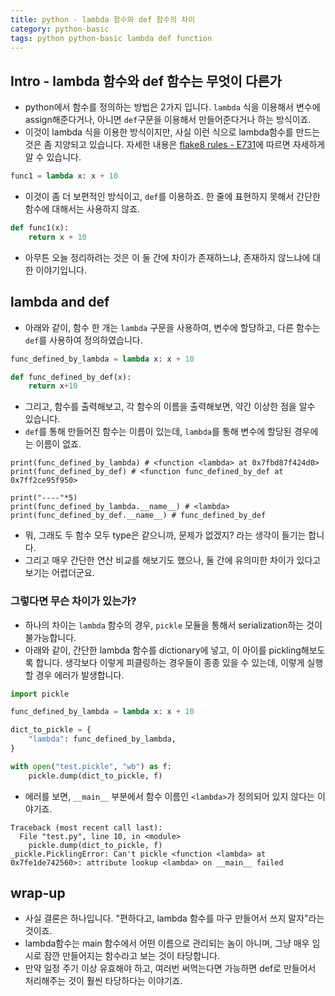 ```yaml
---
title: python - lambda 함수와 def 함수의 차이
category: python-basic
tags: python python-basic lambda def function
---
```


## Intro - lambda 함수와 def 함수는 무엇이 다른가

- python에서 함수를 정의하는 방법은 2가지 입니다. `lambda` 식을 이용해서 변수에 assign해준다거나, 아니면 `def`구문을 이용해서 만들어준다거나 하는 방식이죠. 
- 이것이 lambda 식을 이용한 방식이지만, 사실 이런 식으로 lambda함수를 만드는 것은 좀 지양되고 있습니다. 자세한 내용은 [flake8 rules - E731](https://www.flake8rules.com/rules/E731.html)에 따르면 자세하게 알 수 있습니다.

```python
func1 = lambda x: x + 10
```

- 이것이 좀 더 보편적인 방식이고, `def`를 이용하죠. 한 줄에 표현하지 못해서 간단한 함수에 대해서는 사용하지 않죠.

```python
def func1(x):
    return x + 10
```

- 아무튼 오늘 정리하려는 것은 이 둘 간에 차이가 존재하느냐, 존재하지 않느냐에 대한 이야기입니다.

## lambda and def

- 아래와 같이, 함수 한 개는 `lambda` 구문을 사용하여, 변수에 할당하고, 다른 함수는 `def`를 사용하여 정의하였습니다. 

```python
func_defined_by_lambda = lambda x: x + 10 

def func_defined_by_def(x):
    return x+10 
```

- 그리고, 함수를 출력해보고, 각 함수의 이름을 출력해보면, 약간 이상한 점을 알수 있습니다. 
- `def`를 통해 만들어진 함수는 이름이 있는데, `lambda`를 통해 변수에 할당된 경우에는 이름이 없죠.

```plaintext
print(func_defined_by_lambda) # <function <lambda> at 0x7fbd87f424d0>
print(func_defined_by_def) # <function func_defined_by_def at 0x7ff2ce95f950>

print("----"*5)
print(func_defined_by_lambda.__name__) # <lambda>
print(func_defined_by_def.__name__) # func_defined_by_def
```

- 뭐, 그래도 두 함수 모두 type은 같으니까, 문제가 없겠지? 라는 생각이 들기는 합니다. 
- 그리고 매우 간단한 연산 비교를 해보기도 했으나, 둘 간에 유의미한 차이가 있다고 보기는 어렵더군요.

### 그렇다면 무슨 차이가 있는가?

- 하나의 차이는 `lambda` 함수의 경우, `pickle` 모듈을 통해서 serialization하는 것이 불가능합니다.
- 아래와 같이, 간단한 lambda 함수를 dictionary에 넣고, 이 아이를 pickling해보도록 합니다. 생각보다 이렇게 피클링하는 경우들이 종종 있을 수 있는데, 이렇게 실행할 경우 에러가 발생합니다.

```python
import pickle

func_defined_by_lambda = lambda x: x + 10 

dict_to_pickle = {
    "lambda": func_defined_by_lambda, 
}

with open("test.pickle", "wb") as f: 
    pickle.dump(dict_to_pickle, f)
```

- 에러를 보면, `__main__` 부분에서 함수 이름인 `<lambda>`가 정의되어 있지 않다는 이야기죠.

```plaintext
Traceback (most recent call last):
  File "test.py", line 10, in <module>
    pickle.dump(dict_to_pickle, f)
_pickle.PicklingError: Can't pickle <function <lambda> at 0x7fe1de742560>: attribute lookup <lambda> on __main__ failed
```

## wrap-up

- 사실 결론은 하나입니다. "편하다고, lambda 함수를 마구 만들어서 쓰지 말자"라는 것이죠.
- lambda함수는 main 함수에서 어떤 이름으로 관리되는 놈이 아니며, 그냥 매우 임시로 잠깐 만들어지는 함수라고 보는 것이 타당합니다. 
- 만약 일정 주기 이상 유효해야 하고, 여러번 써먹는다면 가능하면 def로 만들어서 처리해주는 것이 훨씬 타당하다는 이야기죠.
